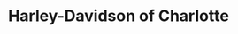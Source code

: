 ---
title: "Harley-Davidson of Charlotte"
url: /matthews/harley-davidson-of-charlotte/
shop: Motorrad
---